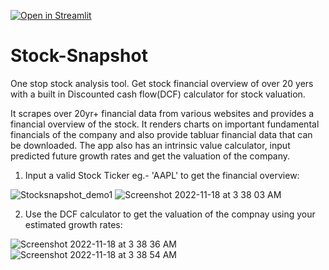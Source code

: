 [![Open in Streamlit](https://static.streamlit.io/badges/streamlit_badge_black_white.svg)](https://twitterazzi.streamlit.app/)
# Stock-Snapshot

One stop stock analysis tool. Get stock financial overview of over 20 yers with a built in Discounted cash flow(DCF) calculator for stock valuation.

It scrapes over 20yr+ financial data from various websites and provides a financial overview of the stock. It renders charts on important fundamental financials of the company and also provide tabluar financial data that can be downloaded. The app also has an intrinsic value calculator, input predicted future growth rates and get the valuation of the company.

1. Input a valid Stock Ticker eg.- 'AAPL' to get the financial overview: 

![Stocksnapshot_demo1](https://user-images.githubusercontent.com/105559691/202571269-58f1e730-2198-43e3-acee-79cf8666df91.png)
![Screenshot 2022-11-18 at 3 38 03 AM](https://user-images.githubusercontent.com/105559691/202571478-70384ed2-466c-4353-bb9d-a40c05bd4a00.png)

2. Use the DCF calculator to get the valuation of the compnay using your estimated growth rates:

![Screenshot 2022-11-18 at 3 38 36 AM](https://user-images.githubusercontent.com/105559691/202571580-1fa85341-9bc8-44f6-a385-78b0b4f280c3.png)
![Screenshot 2022-11-18 at 3 38 54 AM](https://user-images.githubusercontent.com/105559691/202571601-af1c2865-35df-4819-88b7-6242cbb6c2e2.png)
